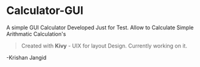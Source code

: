 # Calculator-GUI

A simple GUI Calculator Developed Just for Test.
Allow to Calculate Simple Arithmatic Calculation's

>Created with **Kivy** - UIX for layout Design.
>Currently working on it.

-Krishan Jangid
